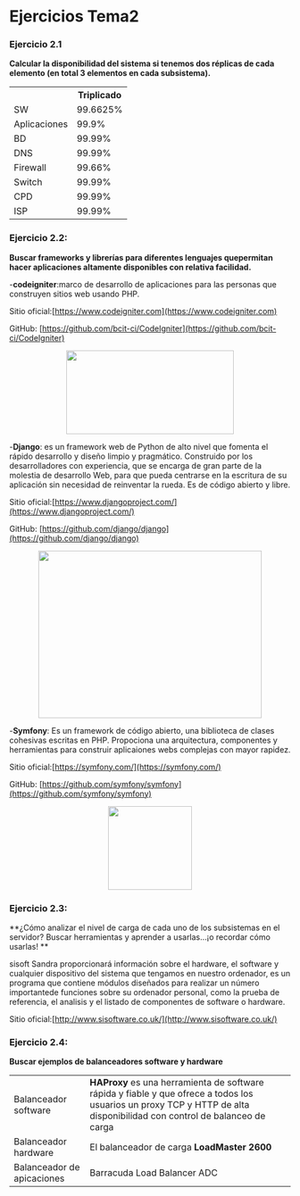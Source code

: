 # Ejercicios Tema2


### Ejercicio 2.1
**Calcular la disponibilidad del sistema si tenemos dos réplicas de cada elemento (en total 3 elementos en cada subsistema).**

<table style="width:100%">
  <tr>
    <th></th>
    <th>Triplicado</th>
  </tr>
  <tr>
    <td>SW</td>
    <td>99.6625%</td>		
  </tr>
  <td>Aplicaciones</td>
    <td>99.9%</td>		
  </tr>
  <td>BD</td>
    <td>99.99%</td>		
  </tr>
  <td>DNS</td>
    <td>99.99%</td>		
  </tr>
  <td>Firewall</td>
    <td>99.66%</td>		
  </tr>
  <td>Switch</td>
    <td>99.99%</td>		
  </tr>
  <td>CPD</td>
    <td>99.99%</td>		
  </tr>
  <td>ISP</td>
    <td>99.99%</td>		
  </tr>
</table>


### Ejercicio 2.2:
**Buscar frameworks y librerías para diferentes lenguajes quepermitan hacer aplicaciones altamente disponibles con relativa facilidad.**


-**codeigniter**:marco de desarrollo de aplicaciones para las personas que construyen sitios web usando PHP.

Sitio oficial:[https://www.codeigniter.com](https://www.codeigniter.com)

GitHub: [https://github.com/bcit-ci/CodeIgniter](https://github.com/bcit-ci/CodeIgniter) 

<p align="center">
<img src="http://www.jlaya.com/wp-content/uploads/code.png" alt="" width="300" height="150">
</p>

-**Django**: es un framework web de Python de alto nivel que fomenta el rápido desarrollo y diseño limpio y pragmático. Construido por los desarrolladores con experiencia, que se encarga de gran parte de la molestia de desarrollo Web, para que pueda centrarse en la escritura de su aplicación sin necesidad de reinventar la rueda. Es de código abierto y libre.

Sitio oficial:[https://www.djangoproject.com/](https://www.djangoproject.com/)

GitHub: [https://github.com/django/django](https://github.com/django/django) 

<p align="center">
<img src="http://html5facil.com/wp-content/uploads/2012/04/django-logo-negative.png" alt="" width="400" height="300">
</p>


-**Symfony**: Es un framework de código abierto, una biblioteca de clases cohesivas escritas en PHP. Propociona una arquitectura, componentes y herramientas para construir aplicaiones webs complejas con mayor rapidez.

Sitio oficial:[https://symfony.com/](https://symfony.com/)

GitHub: [https://github.com/symfony/symfony](https://github.com/symfony/symfony) 

<p align="center">
<img src="http://symfony.com/logos/symfony_black_03.png?v=4" alt="" width="150" height="150" >
</p>


### Ejercicio 2.3:
**¿Cómo analizar el nivel de carga de cada uno de los subsistemas en el servidor? Buscar herramientas y aprender a usarlas...¡o recordar cómo usarlas! **

sisoft Sandra proporcionará información sobre el hardware, el software y cualquier dispositivo del sistema que tengamos en nuestro ordenador, es un programa que contiene módulos diseñados para realizar un número importantede funciones sobre su ordenador personal, como la prueba de referencia, el analisis y el listado de componentes de software o hardware.

Sitio oficial:[http://www.sisoftware.co.uk/](http://www.sisoftware.co.uk/)

### Ejercicio 2.4:
**Buscar ejemplos de balanceadores software y hardware**

<table style="width:100%">
  <tr>
    <td>Balanceador software</td>
    <td><b>HAProxy</b> es una herramienta de software rápida y fiable y que ofrece a todos los usuarios un proxy TCP y HTTP de alta disponibilidad con control de balanceo de carga</td>		
  </tr>
  <td>Balanceador hardware</td>
    <td>El balanceador de carga <b>LoadMaster 2600</b></td>		
  </tr>
  <td>Balanceador de apicaciones</td>
    <td>Barracuda Load Balancer ADC</td>		
  </tr>
  
</table>
